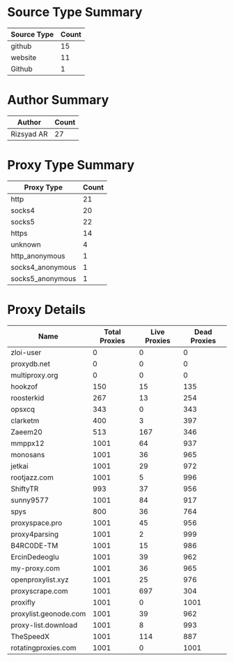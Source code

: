 # Source Type Summary

| Source Type | Count |
|-------------|-------|
| github | 15 |
| website | 11 |
| Github | 1 |


# Author Summary

| Author | Count |
|--------|-------|
| Rizsyad AR | 27 |


# Proxy Type Summary

| Proxy Type | Count |
|------------|-------|
| http | 21 |
| socks4 | 20 |
| socks5 | 22 |
| https | 14 |
| unknown | 4 |
| http_anonymous | 1 |
| socks4_anonymous | 1 |
| socks5_anonymous | 1 |


# Proxy Details

| Name | Total Proxies | Live Proxies | Dead Proxies |
|------|---------------|--------------|---------------|
| zloi-user | 0 | 0 | 0 |
| proxydb.net | 0 | 0 | 0 |
| multiproxy.org | 0 | 0 | 0 |
| hookzof | 150 | 15 | 135 |
| roosterkid | 267 | 13 | 254 |
| opsxcq | 343 | 0 | 343 |
| clarketm | 400 | 3 | 397 |
| Zaeem20 | 513 | 167 | 346 |
| mmppx12 | 1001 | 64 | 937 |
| monosans | 1001 | 36 | 965 |
| jetkai | 1001 | 29 | 972 |
| rootjazz.com | 1001 | 5 | 996 |
| ShiftyTR | 993 | 37 | 956 |
| sunny9577 | 1001 | 84 | 917 |
| spys | 800 | 36 | 764 |
| proxyspace.pro | 1001 | 45 | 956 |
| proxy4parsing | 1001 | 2 | 999 |
| B4RC0DE-TM | 1001 | 15 | 986 |
| ErcinDedeoglu | 1001 | 39 | 962 |
| my-proxy.com | 1001 | 36 | 965 |
| openproxylist.xyz | 1001 | 25 | 976 |
| proxyscrape.com | 1001 | 697 | 304 |
| proxifly | 1001 | 0 | 1001 |
| proxylist.geonode.com | 1001 | 39 | 962 |
| proxy-list.download | 1001 | 8 | 993 |
| TheSpeedX | 1001 | 114 | 887 |
| rotatingproxies.com | 1001 | 0 | 1001 |
